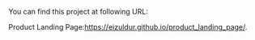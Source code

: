 You can find  this project at following URL:

Product Landing Page:https://eizuldur.github.io/product_landing_page/.
